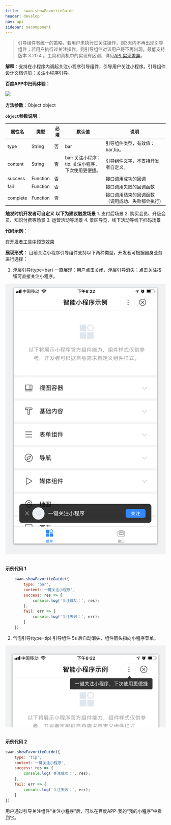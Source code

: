 ```yaml
---
title:  swan.showFavoriteGuide
header: develop
nav: api
sidebar: nacomponent
---
```


  

> 引导组件有统一的策略，若用户未执行过关注操作，则3天内不再出现引导组件；若用户执行过关注操作，则引导组件对该用户将不再出现。最低支持版本 3.20.4 。工具和真机中的实现有区别，详见[API 实现差异](https://smartprogram.baidu.com/docs/develop/devtools/diff/)。

**解释**：支持在小程序内调起关注小程序引导组件，引导用户关注小程序。引导组件设计文档详见：<a href="http://smartprogram.baidu.com/docs/design/component/guide_add/">关注小程序引导</a>。

**百度APP中扫码体验：**

<img src="https://b.bdstatic.com/miniapp/assets/images/doc_demo/pages_showFavoriteGuide.png"  class="demo-qrcode-image" />

**方法参数**：Object object

**`object`参数说明**：

|属性名 |类型  |必填 | 默认值 |说明|
|---- | ---- | ---- | ----|----|
|type |String | 否 | bar| 引导组件类型，有效值： bar,tip。 |
|content |String| 否 |bar: 关注小程序；<br> tip: 关注小程序，下次使用更便捷。| 引导组件文字，不支持开发者自定义。|
|success |Function  |  否 | | 接口调用成功的回调|
|fail   | Function |   否  | | 接口调用失败的回调函数|
|complete  |  Function |   否 | | 接口调用结束的回调函数（调用成功、失败都会执行）|


**触发时机开发者可自定义**
**以下为建议触发场景**
1. 支付后场景
2. 购买会员、升级会员、知识付费等场景
3. 运营活动等场景
4. 景区导览、线下活动等线下扫码场景


**代码示例**：

<a href="swanide://fragment/e067d7b02af88008e08fa4bcb26906a51569378513731" title="在开发者工具中预览效果" target="_self">在开发者工具中预览效果</a>


**展现形式**：
目前关注小程序引导组件支持以下两种类型，开发者可根据自身业务进行选择：

1. 浮层引导(type=bar)
    一直展现：用户点击关闭，浮层引导消失；点击关注按钮可直接关注小程序。

<div class="m-doc-custom-examples">
    <div class="m-doc-custom-examples-correct">
        <img src="../../../../img/api/nacomponent/强引导.png">
    </div>
    <div class="m-doc-custom-examples-correct">
        <img src=" ">
    </div>      
</div>
  

**示例代码 1**

```javascript
    swan.showFavoriteGuide({
        type: 'bar',
        content:'一键关注小程序',
        success: res => {
            console.log('关注成功：', res);
        },
        fail: err => {
            console.log('关注失败：', err);
        }
    })
```

2. 气泡引导(type=tip)
    引导组件 5s 后自动消失，组件箭头指向小程序菜单。
  
<div class="m-doc-custom-examples">
    <div class="m-doc-custom-examples-correct">
        <img src="../../../../img/api/nacomponent/弱引导.png">
    </div>
    <div class="m-doc-custom-examples-correct">
        <img src=" ">
    </div>  
</div>

**示例代码 2**

```javascript
swan.showFavoriteGuide({
    type: 'tip',
    content:'一键关注小程序',
    success: res => {
        console.log('关注成功：', res);
    },
    fail: err => {
        console.log('关注失败：', err);
    }
})
```

用户通过引导关注组件“关注小程序”后，可以在百度APP-我的“我的小程序”中看到它。




